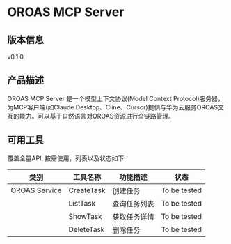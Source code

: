 # OROAS MCP Server 

## 版本信息
v0.1.0

## 产品描述

OROAS MCP Server 是一个模型上下文协议(Model Context Protocol)服务器，为MCP客户端(如Claude Desktop、Cline、Cursor)提供与华为云服务OROAS交互的能力。可以基于自然语言对OROAS资源进行全链路管理。

## 可用工具
覆盖全量API, 按需使用，列表以及状态如下：

| 类别 | 工具名称 | 功能描述 | 状态 |
| --- | --- | --- | --- |
| OROAS Service | CreateTask | 创建任务 | To be tested |
|  | ListTask | 查询任务列表 | To be tested |
|  | ShowTask | 获取任务详情 | To be tested |
|  | DeleteTask | 删除任务 | To be tested |
